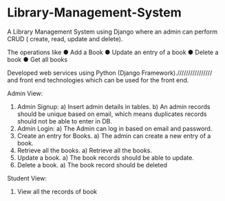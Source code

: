 # Library-Management-System
A Library Management System using Django where an admin can perform CRUD ( create, read, update and delete).

The operations like
● Add a Book
● Update an entry of a book
● Delete a book
● Get all books

Developed web services using Python (Django Framework).//////////////// and front end technologies which can be used for the front end.

Admin View:
1. Admin Signup:
a) Insert admin details in tables.
b) An admin records should be unique based on email, which means duplicates records should not be able to enter in DB.
2. Admin Login:
a) The Admin can log in based on email and password.
3. Create an entry for Books.
a) The admin can create a new entry of a book.
4. Retrieve all the books.
a) Retrieve all the books.
5. Update a book.
a) The book records should be able to update.
6. Delete a book.
a) The book record should be deleted

Student View:
1. View all the records of book

